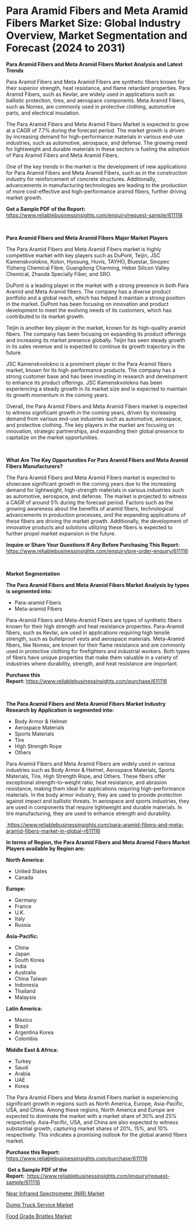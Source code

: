 <p><h1>Para Aramid Fibers and Meta Aramid Fibers Market Size: Global Industry Overview, Market Segmentation and Forecast (2024 to 2031)</h1></p><p><strong>Para Aramid Fibers and Meta Aramid Fibers Market Analysis and Latest Trends</strong></p>
<p><p>Para Aramid Fibers and Meta Aramid Fibers are synthetic fibers known for their superior strength, heat resistance, and flame retardant properties. Para Aramid Fibers, such as Kevlar, are widely used in applications such as ballistic protection, tires, and aerospace components. Meta Aramid Fibers, such as Nomex, are commonly used in protective clothing, automotive parts, and electrical insulation.</p><p>The Para Aramid Fibers and Meta Aramid Fibers Market is expected to grow at a CAGR of 7.7% during the forecast period. The market growth is driven by increasing demand for high-performance materials in various end-use industries, such as automotive, aerospace, and defense. The growing need for lightweight and durable materials in these sectors is fueling the adoption of Para Aramid Fibers and Meta Aramid Fibers.</p><p>One of the key trends in the market is the development of new applications for Para Aramid Fibers and Meta Aramid Fibers, such as in the construction industry for reinforcement of concrete structures. Additionally, advancements in manufacturing technologies are leading to the production of more cost-effective and high-performance aramid fibers, further driving market growth.</p></p>
<p><strong>Get a Sample PDF of the Report:&nbsp;</strong> <a href="https://www.reliablebusinessinsights.com/enquiry/request-sample/611116">https://www.reliablebusinessinsights.com/enquiry/request-sample/611116</a></p>
<p>&nbsp;</p>
<p><strong>Para Aramid Fibers and Meta Aramid Fibers Major Market Players</strong></p>
<p><p>The Para Aramid Fibers and Meta Aramid Fibers market is highly competitive market with key players such as DuPont, Teijin, JSC Kamenskvolokno, Kolon, Hyosung, Huvis, TAYHO, Bluestar, Sinopec Yizheng Chemical Fibre, Guangdong Charming, Hebei Silicon Valley Chemical, Zhaoda Specially Fiber, and SRO. </p><p>DuPont is a leading player in the market with a strong presence in both Para Aramid and Meta Aramid fibers. The company has a diverse product portfolio and a global reach, which has helped it maintain a strong position in the market. DuPont has been focusing on innovation and product development to meet the evolving needs of its customers, which has contributed to its market growth. </p><p>Teijin is another key player in the market, known for its high-quality aramid fibers. The company has been focusing on expanding its product offerings and increasing its market presence globally. Teijin has seen steady growth in its sales revenue and is expected to continue its growth trajectory in the future.</p><p>JSC Kamenskvolokno is a prominent player in the Para Aramid fibers market, known for its high-performance products. The company has a strong customer base and has been investing in research and development to enhance its product offerings. JSC Kamenskvolokno has been experiencing a steady growth in its market size and is expected to maintain its growth momentum in the coming years.</p><p>Overall, the Para Aramid Fibers and Meta Aramid Fibers market is expected to witness significant growth in the coming years, driven by increasing demand from various end-use industries such as automotive, aerospace, and protective clothing. The key players in the market are focusing on innovation, strategic partnerships, and expanding their global presence to capitalize on the market opportunities.</p></p>
<p>&nbsp;</p>
<p><strong>What Are The Key Opportunities For Para Aramid Fibers and Meta Aramid Fibers Manufacturers?</strong></p>
<p><p>The Para Aramid Fibers and Meta Aramid Fibers market is expected to showcase significant growth in the coming years due to the increasing demand for lightweight, high-strength materials in various industries such as automotive, aerospace, and defense. The market is projected to witness a CAGR of around 5% during the forecast period. Factors such as the growing awareness about the benefits of aramid fibers, technological advancements in production processes, and the expanding applications of these fibers are driving the market growth. Additionally, the development of innovative products and solutions utilizing these fibers is expected to further propel market expansion in the future.</p></p>
<p><strong>Inquire or Share Your Questions If Any Before Purchasing This Report:</strong> <a href="https://www.reliablebusinessinsights.com/enquiry/pre-order-enquiry/611116">https://www.reliablebusinessinsights.com/enquiry/pre-order-enquiry/611116</a></p>
<p>&nbsp;</p>
<p><strong>Market Segmentation</strong></p>
<p><strong>The Para Aramid Fibers and Meta Aramid Fibers Market Analysis by types is segmented into:</strong></p>
<p><ul><li>Para-aramid Fibers</li><li>Meta-aramid Fibers</li></ul></p>
<p><p>Para-Aramid Fibers and Meta-Aramid Fibers are types of synthetic fibers known for their high strength and heat resistance properties. Para-Aramid fibers, such as Kevlar, are used in applications requiring high tensile strength, such as bulletproof vests and aerospace materials. Meta-Aramid fibers, like Nomex, are known for their flame resistance and are commonly used in protective clothing for firefighters and industrial workers. Both types of fibers have unique properties that make them valuable in a variety of industries where durability, strength, and heat resistance are important.</p></p>
<p><strong>Purchase this Report:&nbsp;</strong><a href="https://www.reliablebusinessinsights.com/purchase/611116">https://www.reliablebusinessinsights.com/purchase/611116</a></p>
<p>&nbsp;</p>
<p><strong>The Para Aramid Fibers and Meta Aramid Fibers Market Industry Research by Application is segmented into:</strong></p>
<p><ul><li>Body Armor & Helmet</li><li>Aerospace Materials</li><li>Sports Materials</li><li>Tire</li><li>High Strength Rope</li><li>Others</li></ul></p>
<p><p>Para Aramid Fibers and Meta Aramid Fibers are widely used in various industries such as Body Armor & Helmet, Aerospace Materials, Sports Materials, Tire, High Strength Rope, and Others. These fibers offer exceptional strength-to-weight ratio, heat resistance, and abrasion resistance, making them ideal for applications requiring high-performance materials. In the body armor industry, they are used to provide protection against impact and ballistic threats. In aerospace and sports industries, they are used in components that require lightweight and durable materials. In tire manufacturing, they are used to enhance strength and durability.</p></p>
<p><a href="https://www.reliablebusinessinsights.com/para-aramid-fibers-and-meta-aramid-fibers-market-in-global-r611116">&nbsp;https://www.reliablebusinessinsights.com/para-aramid-fibers-and-meta-aramid-fibers-market-in-global-r611116</a></p>
<p><strong>In terms of Region, the Para Aramid Fibers and Meta Aramid Fibers Market Players available by Region are:</strong></p>
<p>
    <p> <strong> North America: </strong>
        <ul>
            <li>United States</li>
            <li>Canada</li>
        </ul>
        </p> 
    <p> <strong> Europe: </strong>
        <ul>
            <li>Germany</li>
            <li>France</li>
            <li>U.K.</li>
            <li>Italy</li>
            <li>Russia</li>
        </ul>
        </p> 
    <p> <strong> Asia-Pacific: </strong>
        <ul>
            <li>China</li>
            <li>Japan</li>
            <li>South Korea</li>
            <li>India</li>
            <li>Australia</li>
            <li>China Taiwan</li>
            <li>Indonesia</li>
            <li>Thailand</li>
            <li>Malaysia</li>
        </ul>
        </p> 
    <p> <strong> Latin America: </strong>
        <ul>
            <li>Mexico</li>
            <li>Brazil</li>
            <li>Argentina Korea</li>
            <li>Colombia</li>
        </ul>
        </p> 
    <p> <strong> Middle East & Africa: </strong>
        <ul>
            <li>Turkey</li>
            <li>Saudi</li>
            <li>Arabia</li>
            <li>UAE</li>
            <li>Korea</li>
        </ul>
    </p>
    </p>
<p><p>The Para Aramid Fibers and Meta Aramid Fibers market is experiencing significant growth in regions such as North America, Europe, Asia-Pacific, USA, and China. Among these regions, North America and Europe are expected to dominate the market with a market share of 30% and 25% respectively. Asia-Pacific, USA, and China are also expected to witness substantial growth, capturing market shares of 20%, 15%, and 10% respectively. This indicates a promising outlook for the global aramid fibers market.</p></p>
<p><strong>Purchase this Report: </strong><a href="https://www.reliablebusinessinsights.com/purchase/611116">https://www.reliablebusinessinsights.com/purchase/611116</a></p>
<p>&nbsp;<strong>Get a Sample PDF of the Report:&nbsp;&nbsp;</strong><a href="https://www.reliablebusinessinsights.com/enquiry/request-sample/611116">https://www.reliablebusinessinsights.com/enquiry/request-sample/611116</a></p>
<p><strong></strong></p>
<p><p><a href="https://github.com/haleemasakdiya1/Market-Research-Report-List-1/blob/main/near-infrared-spectrometer-nir-market.md">Near Infrared Spectrometer (NIR) Market</a></p><p><a href="https://issuu.com/reportprime-2/docs/dump-truck-service-market-size-2030.pptx">Dump Truck Service Market</a></p><p><a href="https://github.com/yazulaeha/Market-Research-Report-List-1/blob/main/food-grade-bristles-market.md">Food Grade Bristles Market</a></p></p>